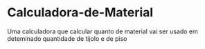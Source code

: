 # Calculadora-de-Material
Uma calculadora que calcular quanto de material vai ser usado em deteminado quantidade de tijolo e de piso  
